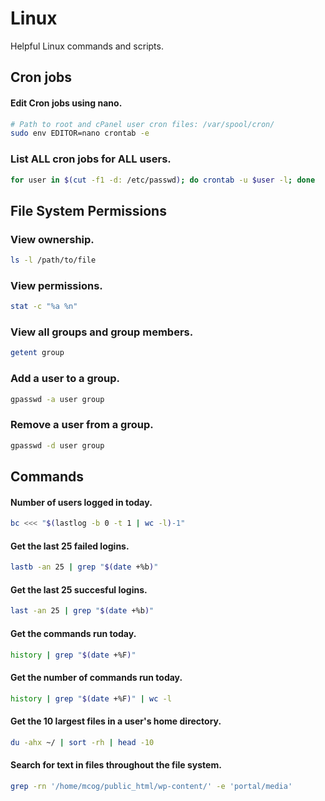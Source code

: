 # Linux
Helpful Linux commands and scripts.

## Cron jobs

#### Edit Cron jobs using nano.
```bash
# Path to root and cPanel user cron files: /var/spool/cron/
sudo env EDITOR=nano crontab -e
```
### List ALL cron jobs for ALL users.

```bash
for user in $(cut -f1 -d: /etc/passwd); do crontab -u $user -l; done
```

## File System Permissions

### View ownership.
```bash
ls -l /path/to/file
```
### View permissions.
```bash
stat -c "%a %n" 
```

### View all groups and group members.
```bash
getent group
```

### Add a user to a group.
```bash
gpasswd -a user group
```
### Remove a user from a group.
```bash
gpasswd -d user group
```

## Commands

#### Number of users logged in today.
```bash
bc <<< "$(lastlog -b 0 -t 1 | wc -l)-1"
```

#### Get the last 25 failed logins.
```bash
lastb -an 25 | grep "$(date +%b)"
```

#### Get the last 25 succesful logins.
```bash
last -an 25 | grep "$(date +%b)"
```

#### Get the commands run today.
```bash
history | grep "$(date +%F)"
```

#### Get the number of commands run today.
```bash
history | grep "$(date +%F)" | wc -l
```

#### Get the 10 largest files in a user's home directory.
```bash
du -ahx ~/ | sort -rh | head -10
```

#### Search for text in files throughout the file system.
```bash
grep -rn '/home/mcog/public_html/wp-content/' -e 'portal/media'
```

